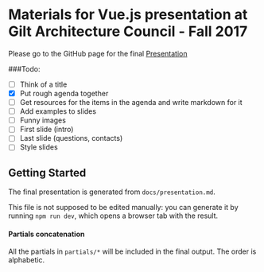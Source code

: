 # Materials for Vue.js presentation at Gilt Architecture Council - Fall 2017

Please go to the GitHub page for the final [Presentation](https://rbelling.github.io/vuejs-gilt)

###Todo:
- [ ] Think of a title
- [x] Put rough agenda together
- [ ] Get resources for the items in the agenda and write markdown for it
- [ ] Add examples to slides
- [ ] Funny images
- [ ] First slide (intro)
- [ ] Last slide (questions, contacts)
- [ ] Style slides

## Getting Started
The final presentation is generated from `docs/presentation.md`.  

This file is not supposed to be edited manually: 
you can generate it by running `npm run dev`, which opens a browser tab with the result.

#### Partials concatenation
All the partials in `partials/*` will be included in the final output. The order is alphabetic.